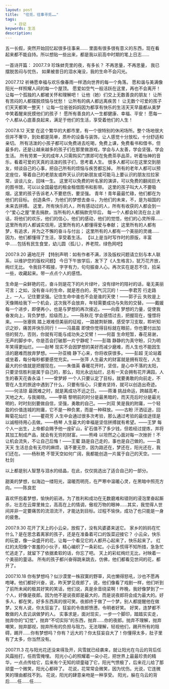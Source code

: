 ```yaml
---
layout: post
title:  "往觅，往事寻觅……"
tags: 
    - 日记
keywords: 生活
description: 
---
```

五一长假，突然开始回忆起很多往事来……
里面有很多很有意义的东西，现在看起来都不能自持。所以想贴一些出来，都是我以前高中时期的笔上日志……

一首诗开篇：
2007.7.9
珍珠蚌壳里的夜，有多长？
不再思量，不再思量，
我已摆脱苦闷与忧伤，
如果被昔日的泪水淹没，我的生命不会闪光。

2007.7.12
祈祷愿幸福与欢乐像春雨一样洒向世界的每一个角落。
愿和谐与美满像阳光一样照耀人间的每一个屋顶。
愿爱如空气一般活跃在这里，再也不会离开！
让每一个孤独的人都被关怀和理解吧！
让他（她）们交上无数善良的朋友！
让所有苦闷的人都摆脱烦恼与忧愁！
让所有的病人都远离疾苦！
让无数个可爱的孩子们天天都笑一整天！
让每一位爸爸妈妈因为都享有快乐的生活天天早晨都从美梦中笑着醒来抚摸他们的孩子！
愿所有善良的人一生都健康、幸福、平安！
愿每一个人都从心底善良起来，满足于他们的生活，享受着他们的人生！

2007.8.12
天堂
在这个繁华的大都市里，有一个很特别的休闲场所。整个场地很大但并不奢华，到处都是简单，质朴的设备与装饰，让人感觉十分放松，十分舒适和亲切。
所有活泼的小孩子都可以免费进去吃喝，免费上课，免费看书和借书，但最多的，还是让越来越多的孩子们在那里做游戏，学会与人友善，学会坚强，学会生活。
所有劳累一天的成年人只需购买门票即可在免费茶亭品茶，听着怡神的音乐，看着可爱的天真的活泼的孩子们，思考着人生。
很多人都可以在这里交到朋友，倾谈自己的心事，把自己所有的烦恼与疾苦都忘掉。
所有的老年人都可以预定座位，等着自己的老朋友或昨天认识的新朋友或可能马上要认识的朋友拉拉家常，谈谈儿女，回味一生。
这里可以免费的听名家的演讲，可以免费的翻阅巨大的图书馆，可以以全国最低的租金租借图书和影带。
这里的孩子叫大人不要吸烟，这里的孩子告诉老人不要悲伤，要坚强。
青年！青年最最忙碌，他们都在为他们的目标。
创造条件，为他们的梦想去奋斗，为他们的未来，不，是为祖国的未来去拼搏。
这里，所有快乐的人，所有感动过的人，所有有收获的人都会到一个“爱心之屋”里去捐款，当所有的人都捐款完毕后，
每一个人都会轮流在台上讲话，将他们的欢乐，他们的信心，他们的感动，他们的觉悟，他们的心灵所得……
这里所有的人都诚实信用，这里所有的人都懂得爱与奉献；
这里所有的人都有梦，有追求，并为之不懈的奋斗与付出；
这里所有的人都有一个美丽的灵魂……
因为，他们都懂得了生活，享受着生活。
【以上是当时写作时的原版，丰富中……包括有民生食堂，幼儿圆（孤儿），养老院，绿色网吧】

2007.9.20
遍地花开
【特别声明：如有作者不满，涉及版权问题请立刻与本人联系，以维护您的版权问题】
今日下午放学后，发下了《人生格言》，犹万花齐放，绚烂无比。
令我目不暇接，字字有力，句句振奋人心。再次实在是忍不住，拾采一些，收藏起来。带一点点个人的感悟。

生命是一朵鲜艳的花，奋斗则是花下的片片绿叶，没有绿叶的陪衬的话，毫无美丽可言；之如，没有奋斗的生命，就是苍白的，死气沉沉的！——李君芳
行走路上，一人，记住要坚强。记住生命中谁也不会是谁的天使！——郭子云
失败是上天像赐给我下一个机会，这次我不会放弃，年轻需要成功与失败的交替。——戴媛
每一个进步，即便再小，也是与梦想的再次接近。——向霞
梦想的力量，促使我奋发向上，背负梦想，拾级而上。——陈秋花
学会感悟过去，把握现在，憧憬将来。——张塞佩
踏上艰难但美丽的征程，一路披荆斩棘，感受学习支取，聆听知识之妙，痛苦并快乐同行！——冯晨晨
即使你觉得目标就在眼前，你也要付出加倍的努力，否则，你就有可能与成功失之交臂！——何苗
生命短暂，春花易谢，无声的脚步中，你是否会打破那一片宁静呢？——彭璐
静静的为真守盼，只为明年笑得更灿烂。——赵琴
现实不会因梦想的美好而减少磨难，而人生也不能因生活的磨难而放弃梦想。——孙亚楠
静下心来，你将收获很多。——彭超
无论站着或坐着，每分每秒都要感觉充实。——张萍
人生最大的财富就是拥有现在，人生最大的价值就是把握现在。——朱值英
春暖花开时，坚信，是心中不落的太阳，只要坚信胜利是属于自己的，那么，阳光永远灿烂，总有一天会拥有花开满园，人生的春天花香永溢！——曾梦婷
一个人只要认定了目标，就要勇敢的向前走，不管在人生的旅途中遇到了什么，只要有恒心，只要肯坚持，就可以创造出奇迹。——何洁琼
最困难之时，就是离成功不远之日。——蒋潘
挑战命运，跨越高考，天地之大，与我揭晓。——李萌
黎明前的时分是最黑暗的，而天亮后时分是最光明的，时时刻刻要做自信，坚强，勇敢的自己。——刘双
笑是我的附庸，一个轻盈的价值连城的附庸，它不是一种负累，而是一种释放。——古盼
汗洒征途，回眸菊花灿烂！——瞿荷芳
人生中会通过很多次考验，那么通过考验的最佳途径是以诚相待用心去做。——杨琴
人生最大的幸福是坚信拼搏就有希望。——王梦
每个人一出生，上帝都会赐予他一座矿山，矿石值不了多少钱，但若经过提炼，并将其加工制成产品，就会有无穷的财富。——熊峰
以坦然之心面对每一次挫折！不让机会流失，不让自己后悔！——王蜜
路是自己走的，事也是自己做的。——袁天天
生活总会有无尽的麻烦，请不要无奈，因为路还在，梦还在，阳光还在，我们还在。——杨秋艳
不管天空如何广阔，我都能创造一片属于自己的天空。——杜剑

以上都是别人智慧与泪水的结晶，在此，仅仅挑选出了适合自己的一部分。

甜美的梦想，似海边一缕阳光，温暖而明亮，在严寒中温暖心灵，在黑暗中照亮方向。——陈良宏

喜欢怀抱着梦想，愉快的前进。为了胜利和成功在无数磨难和错则的浸泡里奋起厮杀，壮志在云霄里耸立，高高在上的情调，傲视万物的眼神……其实，我觉得人世间并非一定要痛苦的流泪流汗，才能达到目标。过程不愉快，成功了也只能是一身的疲惫。

2007.9.30
花开了天上的小云朵，放假了，没有风婆婆来送它。
家乡的妈妈在忙什么？是在思念着离家的孩子，还是在准备着可口的饭菜迎接它？
小云朵，快乐的玩耍，像一朵盛开的花，让每一个看见它的人都开心起来了，快乐起来了。
红红的太阳像个害羞的小伙子，精心编织了一条彩虹。小云多慌得不知所措，急急忙忙逃走了，就留下了依据柔软的话，你忘了吧。
天上的彩虹绚烂无比，衬映着一个美丽的童话。
所有的孩子都兴奋得跳来跳去，仿佛，他们都看见世间的花，都开了。

2007.10.18
你有梦想吗？似沙漠里一株寂寞的野草，风也懒得怒吼，沙也不愿再咆哮。他们都好兴奋，说，昨天梦见夜郎了，说，他们像看了戏剧一样，他们听到了前所未闻的极其好笑的笑话，他们说，真是余音绕梁啊！昨晚，我好像梦到了一个人，好像是夜郎。因为他不是说夜郎是最大的，而是说夜郎将会成为最大的。好多人，都在笑，好多东西真的很可笑。夜郎终于做了一个梦。别人都提醒他在做梦。又有人说，你太狂妄了。狂妄的令夜郎愤懑，令明者好笑。
好笑，连梦都不敢做的人去讥讽做梦的人。
实事求是，面对现实，一步一个脚印，踏踏实实走，抛弃你的“幻觉”，抛弃“不切实际”的东西，抛弃……你的夜郎。抛弃不理解，抛弃嘲笑，抛弃鄙视，抛弃所有的负担与阻力。无法理解，轻视他们，踢开所有的阻碍，踢开……你有梦想吗？你有？远大的？你太狂妄自大了！你懂得太多，肚子里有了太多，你当然没有。

2007.11.3
花与阳光花还没来得及开，风雪就已经袭来，就让阳光在乌云的背后任风霜拍打，任雨雪掩埋。
阳光小心的照耀着一朵小花，把世界上最最珍贵的精华，一点点传给它，后来有个无知的顽童碰了它，阳光气愤极了，后来花儿给了那顽童一个微笑，阳光心都碎了。
花说，花常常会微笑，因为忧伤。光说，它连微笑的理由都找不到。
花说，阳光的肆意亲吻是一种享受。
阳光，躲在乌云的背后……任……任……